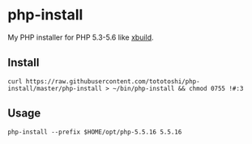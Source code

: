 # php-install

My PHP installer for PHP 5.3-5.6 like [xbuild](https://github.com/tagomoris/xbuild).

## Install

```
curl https://raw.githubusercontent.com/tototoshi/php-install/master/php-install > ~/bin/php-install && chmod 0755 !#:3
```

## Usage

```
php-install --prefix $HOME/opt/php-5.5.16 5.5.16
```

